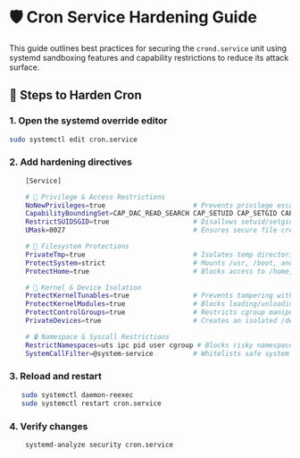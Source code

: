 # 🛡️ Cron Service Hardening Guide

This guide outlines best practices for securing the `crond.service` unit using systemd sandboxing features and capability restrictions to reduce its attack surface.

## 🔧 Steps to Harden Cron

### 1. Open the systemd override editor
```bash
sudo systemctl edit cron.service
``` 
### 2. Add hardening directives 
```bash 
    [Service]

    # 🛑 Privilege & Access Restrictions
    NoNewPrivileges=true                      # Prevents privilege escalation
    CapabilityBoundingSet=CAP_DAC_READ_SEARCH CAP_SETUID CAP_SETGID CAP_CHOWN CAP_FOWNER
    RestrictSUIDSGID=true                     # Disallows setuid/setgid binaries
    UMask=0027                                # Ensures secure file creation (640 files, 750 dirs)

    # 📁 Filesystem Protections
    PrivateTmp=true                           # Isolates temp directories
    ProtectSystem=strict                      # Mounts /usr, /boot, and /etc as read-only
    ProtectHome=true                          # Blocks access to /home, /root, and /run/user

    # 🧠 Kernel & Device Isolation  
    ProtectKernelTunables=true                # Prevents tampering with kernel settings
    ProtectKernelModules=true                 # Blocks loading/unloading of kernel modules
    ProtectControlGroups=true                 # Restricts cgroup manipulation
    PrivateDevices=true                       # Creates an isolated /dev environment

    # 🔒 Namespace & Syscall Restrictions
    RestrictNamespaces=uts ipc pid user cgroup # Blocks risky namespace creation
    SystemCallFilter=@system-service          # Whitelists safe system calls

```

### 3. Reload and restart 
 ```bash 
    sudo systemctl daemon-reexec
    sudo systemctl restart cron.service
```

### 4. Verify changes 
```bash 
    systemd-analyze security cron.service
``` 
